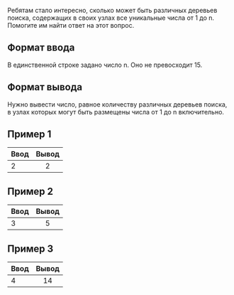 Ребятам стало интересно, сколько может быть различных деревьев поиска, содержащих в своих узлах все уникальные числа от 1 до n. Помогите им найти ответ на этот вопрос.

## Формат ввода

В единственной строке задано число n. Оно не превосходит 15.

## Формат вывода

Нужно вывести число, равное количеству различных деревьев поиска, в узлах которых могут быть размещены числа от 1 до n включительно.

## Пример 1
| Ввод          | Вывод                      | 
| ------------- |:--------------------------:|
| 2             | 2                          |

## Пример 2
| Ввод          | Вывод                      | 
| ------------- |:--------------------------:|
| 3             | 5                          |

## Пример 3
| Ввод          | Вывод                      | 
| ------------- |:--------------------------:|
| 4             | 14                         |
